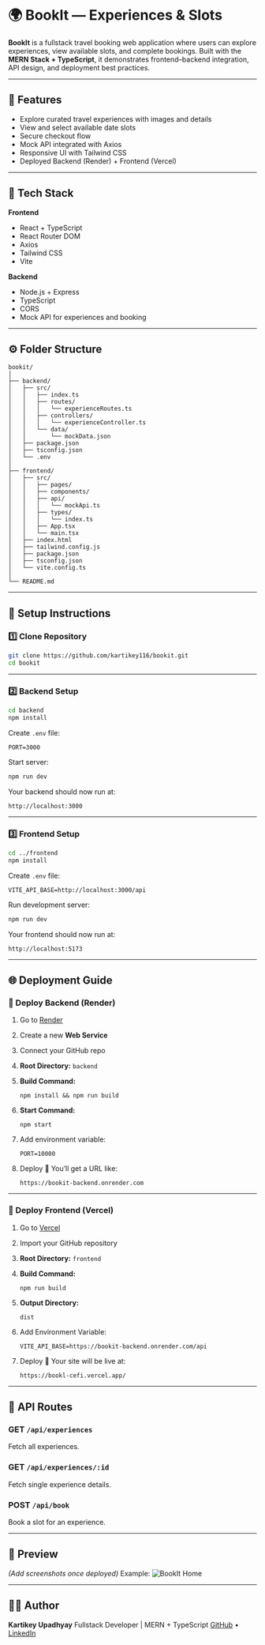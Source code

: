 # 🌍 BookIt — Experiences & Slots

**BookIt** is a fullstack travel booking web application where users can explore experiences, view available slots, and complete bookings.
Built with the **MERN Stack + TypeScript**, it demonstrates frontend–backend integration, API design, and deployment best practices.

---

## 🚀 Features

* Explore curated travel experiences with images and details
* View and select available date slots
* Secure checkout flow
* Mock API integrated with Axios
* Responsive UI with Tailwind CSS
* Deployed Backend (Render) + Frontend (Vercel)

---

## 🧩 Tech Stack

**Frontend**

* React + TypeScript
* React Router DOM
* Axios
* Tailwind CSS
* Vite

**Backend**

* Node.js + Express
* TypeScript
* CORS
* Mock API for experiences and booking

---

## ⚙️ Folder Structure

```
bookit/
│
├── backend/
│   ├── src/
│   │   ├── index.ts
│   │   ├── routes/
│   │   │   └── experienceRoutes.ts
│   │   ├── controllers/
│   │   │   └── experienceController.ts
│   │   └── data/
│   │       └── mockData.json
│   ├── package.json
│   ├── tsconfig.json
│   └── .env
│
├── frontend/
│   ├── src/
│   │   ├── pages/
│   │   ├── components/
│   │   ├── api/
│   │   │   └── mockApi.ts
│   │   ├── types/
│   │   │   └── index.ts
│   │   ├── App.tsx
│   │   └── main.tsx
│   ├── index.html
│   ├── tailwind.config.js
│   ├── package.json
│   ├── tsconfig.json
│   └── vite.config.ts
│
└── README.md
```

---

## 🧰 Setup Instructions

### 1️⃣ Clone Repository

```bash
git clone https://github.com/kartikey116/bookit.git
cd bookit
```

---

### 2️⃣ Backend Setup

```bash
cd backend
npm install
```

Create `.env` file:

```env
PORT=3000
```

Start server:

```bash
npm run dev
```

Your backend should now run at:

```
http://localhost:3000
```

---

### 3️⃣ Frontend Setup

```bash
cd ../frontend
npm install
```

Create `.env` file:

```env
VITE_API_BASE=http://localhost:3000/api
```

Run development server:

```bash
npm run dev
```

Your frontend should now run at:

```
http://localhost:5173
```

---

## 🌐 Deployment Guide

### 🔹 Deploy Backend (Render)

1. Go to [Render](https://render.com/)
2. Create a new **Web Service**
3. Connect your GitHub repo
4. **Root Directory:** `backend`
5. **Build Command:**

   ```
   npm install && npm run build
   ```
6. **Start Command:**

   ```
   npm start
   ```
7. Add environment variable:

   ```
   PORT=10000
   ```
8. Deploy 🎉
   You’ll get a URL like:

   ```
   https://bookit-backend.onrender.com
   ```

---

### 🔹 Deploy Frontend (Vercel)

1. Go to [Vercel](https://vercel.com/)
2. Import your GitHub repository
3. **Root Directory:** `frontend`
4. **Build Command:**

   ```
   npm run build
   ```
5. **Output Directory:**

   ```
   dist
   ```
6. Add Environment Variable:

   ```
   VITE_API_BASE=https://bookit-backend.onrender.com/api
   ```
7. Deploy 🎉
   Your site will be live at:

   ```
   https://bookl-cefi.vercel.app/
   ```

---

## 🧾 API Routes

### GET `/api/experiences`

Fetch all experiences.

### GET `/api/experiences/:id`

Fetch single experience details.

### POST `/api/book`

Book a slot for an experience.

---

## 📸 Preview

*(Add screenshots once deployed)*
Example:
![BookIt Home](./assets/home-preview.png)

---

## 🧑‍💻 Author

**Kartikey Upadhyay**
Fullstack Developer | MERN + TypeScript
[GitHub](https://github.com/kartikey116) • [LinkedIn](https://www.linkedin.com/in/kartikey-upadhyay/)


